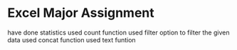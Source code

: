 # Excel Major Assignment

have done statistics 
used count function 
used filter option to filter the given data 
used concat function
used text funtion 

